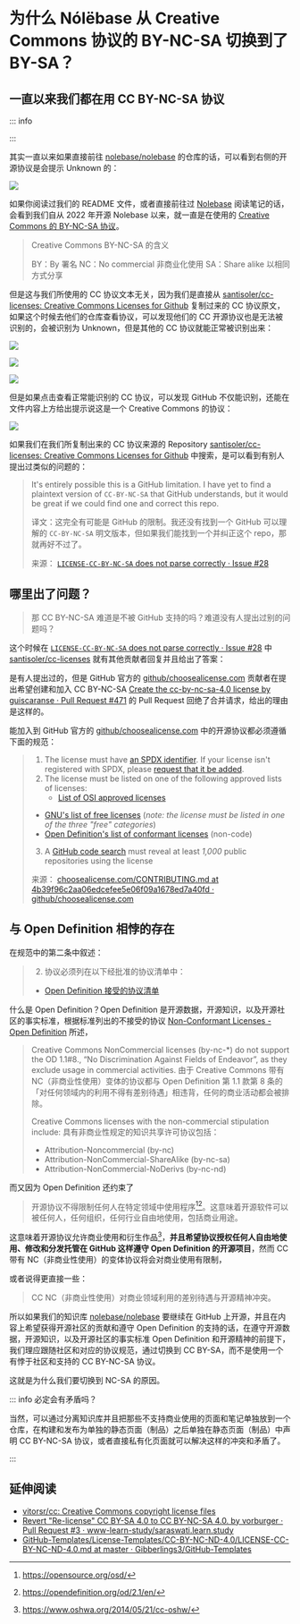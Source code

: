 # 为什么 Nólëbase 从 Creative Commons 协议的 BY-NC-SA 切换到了 BY-SA？

## 一直以来我们都在用 CC BY-NC-SA 协议

::: info



:::

其实一直以来如果直接前往 [nolebase/nolebase](https://github.com/nolebase/nolebase) 的仓库的话，可以看到右侧的开源协议是会提示 Unknown 的：

![](./assets/why-nolebase-moved-to-cc-by-sa-from-cc-by-nc-sa-screenshot-5.png)

如果你阅读过我们的 README 文件，或者直接前往过 [Nolebase](https://nolebase.ayaka.io) 阅读笔记的话，会看到我们自从 2022 年开源 Nolebase 以来，就一直是在使用的 [Creative Commons 的 BY-NC-SA 协议](https://github.com/nolebase/nolebase/blob/0545bce5bf9d012442e4c97f05cece2112768af7/LICENSE-CC-BY-NC-SA)。

> Creative Commons BY-NC-SA 的含义
> 
> BY：By 署名
> NC：No commercial 非商业化使用
> SA：Share alike 以相同方式分享

但是这与我们所使用的 CC 协议文本无关，因为我们是直接从 [santisoler/cc-licenses: Creative Commons Licenses for Github](https://github.com/santisoler/cc-licenses) 复制过来的 CC 协议原文，如果这个时候去他们的仓库查看协议，可以发现他们的 CC 开源协议也是无法被识别的，会被识别为 Unknown，但是其他的 CC 协议就能正常被识别出来：

![](./assets/why-nolebase-moved-to-cc-by-sa-from-cc-by-nc-sa-screenshot-1.png)

![](./assets/why-nolebase-moved-to-cc-by-sa-from-cc-by-nc-sa-screenshot-2.png)

![](./assets/why-nolebase-moved-to-cc-by-sa-from-cc-by-nc-sa-screenshot-3.png)

但是如果点击查看正常能识别的 CC 协议，可以发现 GitHub 不仅能识别，还能在文件内容上方给出提示说这是一个 Creative Commons 的协议：

![](./assets/why-nolebase-moved-to-cc-by-sa-from-cc-by-nc-sa-screenshot-4.png)

如果我们在我们所复制出来的 CC 协议来源的 Repository [santisoler/cc-licenses: Creative Commons Licenses for Github](https://github.com/santisoler/cc-licenses) 中搜索，是可以看到有别人提出过类似的问题的：

> It's entirely possible this is a GitHub limitation. I have yet to find a plaintext version of `CC-BY-NC-SA` that GitHub understands, but it would be great if we could find one and correct this repo.
> 
> 译文：这完全有可能是 GitHub 的限制。我还没有找到一个 GitHub 可以理解的 `CC-BY-NC-SA` 明文版本，但如果我们能找到一个并纠正这个 repo，那就再好不过了。
>
> 来源： [`LICENSE-CC-BY-NC-SA` does not parse correctly · Issue #28](https://github.com/santisoler/cc-licenses/issues/28)

## 哪里出了问题？

> 那 CC BY-NC-SA 难道是不被 GitHub 支持的吗？难道没有人提出过别的问题吗？

这个时候在 [`LICENSE-CC-BY-NC-SA` does not parse correctly · Issue #28](https://github.com/santisoler/cc-licenses/issues/28) 中 [santisoler/cc-licenses](https://github.com/santisoler/cc-licenses) 就有其他贡献者回复并且给出了答案：

是有人提出过的，但是 GitHub 官方的 [github/choosealicense.com](https://github.com/github/choosealicense.com) 贡献者在提出希望创建和加入 CC BY-NC-SA [Create the cc-by-nc-sa-4.0 license by guiscaranse · Pull Request #471](https://github.com/github/choosealicense.com/pull/471) 的 Pull Request 回绝了合并请求，给出的理由是这样的。

能加入到 GitHub 官方的 [github/choosealicense.com](https://github.com/github/choosealicense.com) 中的开源协议都必须遵循下面的规范：

> 1. The license must have [an SPDX identifier](https://spdx.org/licenses/). If your license isn't registered with SPDX, please [request that it be added](https://spdx.org/spdx-license-list/request-new-license-or-exception).
> 2. The license must be listed on one of the following approved lists of licenses:
>    - [List of OSI approved licenses](https://opensource.org/licenses/alphabetical)
 >   - [GNU's list of free licenses](https://www.gnu.org/licenses/license-list.en.html) (_note: the license must be listed in one of the three "free" categories_)
 >   - [Open Definition's list of conformant licenses](http://opendefinition.org/licenses/) (non-code)
> 3. A [GitHub code search](https://github.com/search?q=MIT+filename%3ALICENSE&type=Code) must reveal at least _1,000_ public repositories using the license
>
> 来源： [choosealicense.com/CONTRIBUTING.md at 4b39f96c2aa06edcefee5e06f09a1678ed7a40fd · github/choosealicense.com](https://github.com/github/choosealicense.com/blob/4b39f96c2aa06edcefee5e06f09a1678ed7a40fd/CONTRIBUTING.md#adding-a-license)

## 与 Open Definition 相悖的存在

在规范中的第二条中叙述：

> 2. 协议必须列在以下经批准的协议清单中：
>	- [Open Definition 接受的协议清单](http://opendefinition.org/licenses/)

什么是 Open Definition？Open Definition 是开源数据，开源知识，以及开源社区的事实标准，根据标准列出的不接受的协议 [Non-Conformant Licenses - Open Definition](https://opendefinition.org/licenses/nonconformant/) 所述，

> Creative Commons NonCommercial licenses (by-nc-*) do not support the OD 1.1#8., “No Discrimination Against Fields of Endeavor”, as they exclude usage in commercial activities.
> 由于 Creative Commons 带有 NC（非商业性使用）变体的协议都与 Open Definition 第 1.1 款第 8 条的「对任何领域内的利用不得有差别待遇」相违背，任何的商业活动都会被排除。
>
> Creative Commons licenses with the non-commercial stipulation include:
> 具有非商业性规定的知识共享许可协议包括：
>
> - Attribution-Noncommercial (by-nc)
> - Attribution-NonCommercial-ShareAlike (by-nc-sa)
> - Attribution-NonCommercial-NoDerivs (by-nc-nd)

而又因为 Open Definition 还约束了

> 开源协议不得限制任何人在特定领域中使用程序[^2][^3]。这意味着开源软件可以被任何人，任何组织，任何行业自由地使用，包括商业用途。

这意味着开源协议允许商业使用和衍生作品[^1]，**并且希望协议授权任何人自由地使用、修改和分发托管在 GitHub 这样遵守 Open Definition 的开源项目**，然而 CC 带有 NC（非商业性使用）的变体协议将会对商业使用有限制，

或者说得更直接一些：

> CC NC（非商业性使用）对商业领域利用的差别待遇与开源精神冲突。

所以如果我们的知识库 [nolebase/nolebase](https://github.com/nolebase/nolebase) 要继续在 GitHub 上开源，并且在内容上希望获得开源社区的贡献和遵守 Open Definition 的支持的话，在遵守开源数据，开源知识，以及开源社区的事实标准 Open Definition 和开源精神的前提下，我们理应跟随社区和对应的协议规范，通过切换到 CC BY-SA，而不是使用一个有悖于社区和支持的 CC BY-NC-SA 协议。

这就是为什么我们要切换到 NC-SA 的原因。

::: info 必定会有矛盾吗？

当然，可以通过分离知识库并且把那些不支持商业使用的页面和笔记单独放到一个仓库，在构建和发布为单独的静态页面（制品）之后单独在静态页面（制品）中声明 CC BY-NC-SA 协议，或者直接私有化页面就可以解决这样的冲突和矛盾了。

:::

## 延伸阅读

- [vitorsr/cc: Creative Commons copyright license files](https://github.com/vitorsr/cc)
- [Revert "Re-license" CC BY-SA 4.0 to CC BY-NC-SA 4.0. by vorburger · Pull Request #3 · www-learn-study/saraswati.learn.study](https://github.com/www-learn-study/saraswati.learn.study/pull/3)
- [GitHub-Templates/License-Templates/CC-BY-NC-ND-4.0/LICENSE-CC-BY-NC-ND-4.0.md at master · Gibberlings3/GitHub-Templates](https://github.com/Gibberlings3/GitHub-Templates/blob/master/License-Templates/CC-BY-NC-ND-4.0/LICENSE-CC-BY-NC-ND-4.0.md)

[^1]: https://www.oshwa.org/2014/05/21/cc-oshw/
[^2]: https://opensource.org/osd/
[^3]: https://opendefinition.org/od/2.1/en/